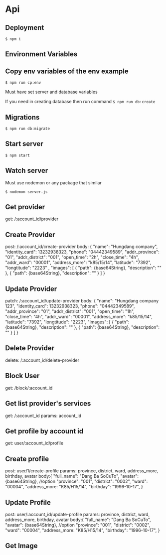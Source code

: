 # Api

## Deployment

```
$ npm i
```

## Environment Variables

## Copy env variables of the env example

```
$ npm run cp:env
```

Must have set server and database variables

If you need in creating database then run command `$ npm run db:create`

## Migrations

```
$ npm run db:migrate
```

## Start server

```
$ npm start
```

## Watch server

Must use nodemon or any package that similar

```
$ nodemon server.js
```
## Get provider
get: /:account_id/provider

## Create Provider
post: /:account_id/create-provider
body: {
        "name": "Hungdang company",
        "identity_card": 13232938323,
        "phone": "04442349589",
        "addr_province": "01",
        "addr_district": "001",
        "open_time": "2h",
        "close_time": "4h",
        "addr_ward": "00001",
        "address_more": "k85/15/14",
        "latitude": "7392",
        "longtitude": "2223" ,
        "images": [
            {
                "path": {base64String},
                "description": ""
            },
            {
                "path": {base64String},
                "description": ""
            }
        ]
    }

## Update Provider
patch: /:account_id/update-provider
body: {
        "name": "Hungdang company 123",
        "identity_card": 13232938323,
        "phone": "04442349589",
        "addr_province": "01",
        "addr_district": "001",
        "open_time": "1h",
        "close_time": "4h",
        "addr_ward": "00001",
        "address_more": "k85/15/14",
        "latitude": "7392",
        "longtitude": "2223", 
        "images": [
            {
                "path": {base64String},
                "description": ""
            },
            {
                "path": {base64String},
                "description": ""
            }
        ]
    }

## Delete Provider
delete: /:account_id/delete-provider

## Block User
get: /block/:account_id

## Get list provider's services 
get: /:account_id
params: account_id

## Get profile by account id
get: user/:account_id/profile

## Create profile
post: user/1/create-profile
params: province, district, ward, address_more, birthday, avatar
body:{
        "full_name": "Dang Ba SoCuTo",
        "avatar": {base64String}, //option
        "province": "001",
        "district": "0002",
        "ward": "00004",
        "address_more: "K85/H15/14",
        "birthday": "1996-10-17",
    }

## Update Profile
post: user/:account_id/update-profile
params: province, district, ward, address_more, birthday, avatar
body:{
        "full_name": "Dang Ba SoCuTo",
        "avatar": {base64String}, //option 
        "province": "001",
        "district": "0002",
        "ward": "00004",
        "address_more: "K85/H15/14",
        "birthday": "1996-10-17",
    }

## Get Image
